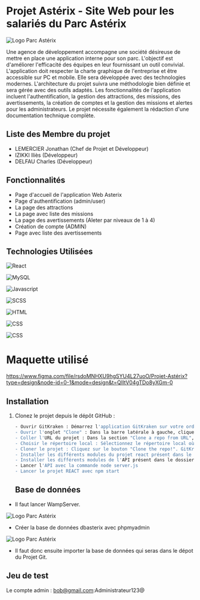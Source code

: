 # Projet Astérix - Site Web pour les salariés du Parc Astérix
![Logo Parc Astérix](https://upload.wikimedia.org/wikipedia/fr/thumb/c/c0/Logo_Parc_Astérix_2020.png/800px-Logo_Parc_Astérix_2020.png)

Une agence de développement accompagne une société désireuse de mettre en place une application interne pour son parc. L'objectif est d'améliorer l'efficacité des équipes en leur fournissant un outil convivial. L'application doit respecter la charte graphique de l'entreprise et être accessible sur PC et mobile. Elle sera développée avec des technologies modernes. L'architecture du projet suivra une méthodologie bien définie et sera gérée avec des outils adaptés. Les fonctionnalités de l'application incluent l'authentification, la gestion des attractions, des missions, des avertissements, la création de comptes et la gestion des missions et alertes pour les administrateurs. Le projet nécessite également la rédaction d'une documentation technique complète.

## Liste des Membre du projet

- LEMERCIER Jonathan (Chef de Projet et Développeur)
- IZIKKI Iliès (Développeur)
- DELFAU Charles (Développeur)

## Fonctionnalités

- Page d'accueil de l'application Web Asterix
- Page d'authentification (admin/user)
- La page des attractions
- La page avec liste des missions
- La page des avertissements (Aleter par niveaux de 1 à 4) 
- Création de compte (ADMIN)
- Page avec liste des avertissements

## Technologies Utilisées

![React](https://img.shields.io/badge/REACT-18.2.0-ffdb58?style=for-the-badge)

![MySQL](https://img.shields.io/badge/MySQL-8.3.0-red?style=for-the-badge)

![Javascript](https://img.shields.io/badge/JS-ECMAscript6-ffdb58?style=for-the-badge)

![SCSS](https://img.shields.io/badge/SASS-1.75.0-ffdb58?style=for-the-badge)

![HTML](https://img.shields.io/badge/HTML5-orange?style=for-the-badge)

![CSS](https://img.shields.io/badge/CSS3-blue?style=for-the-badge)

![CSS](https://img.shields.io/badge/SCSS-green?style=for-the-badge)

# Maquette utilisé

https://www.figma.com/file/rsdoMNHXU9hgSYU4L27uoO/Projet-Astérix?type=design&node-id=0-1&mode=design&t=QIItV04gTDo8yXGm-0

## Installation

1. Clonez le projet depuis le dépôt GitHub :

   ```bash
   - Ouvrir GitKraken : Démarrez l'application GitKraken sur votre ordinateur.
   - Ouvrir l'onglet "Clone" : Dans la barre latérale à gauche, cliquez sur l'onglet "Clone".
   - Coller l'URL du projet : Dans la section "Clone a repo from URL", collez l'URL du projet GitHub que vous avez copiée précédemment.
   - Choisir le répertoire local : Sélectionnez le répertoire local où vous souhaitez cloner le projet en cliquant sur le bouton "Choose" à côté de "Directory". Vous pouvez également laisser GitKraken choisir un répertoire par défaut.
   - Cloner le projet : Cliquez sur le bouton "Clone the repo!". GitKraken commencera alors à cloner le projet depuis GitHub vers votre répertoire local spécifié.
   - Installer les différents modules du projet react présent dans le dossier client (npm i, npm i sass).
   - Installer les différents modules de l'API présent dans le dossier server (npm i).
   - Lancer l'API avec la commande node server.js
   - Lancer le projet REACT avec npm start
   ```

   ## Base de données

- Il faut lancer WampServer.

![Logo Parc Astérix](https://upload.wikimedia.org/wikipedia/commons/thumb/f/f8/WampServer-logo.png/120px-WampServer-logo.png)

- Créer la base de données dbasterix avec phpmyadmin

![Logo Parc Astérix](https://symfony.com/uploads/projects/phpmyadmin.png)

- Il faut donc ensuite importer la base de données qui seras dans le dépot du Projet Git.

## Jeu de test

Le compte admin : bob@gmail.com:Administrateur123@


